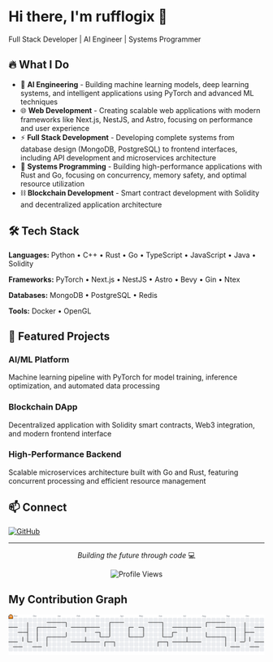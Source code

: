 # Hi there, I'm rufflogix 👋

Full Stack Developer | AI Engineer | Systems Programmer

## 🔥 What I Do

- 🤖 **AI Engineering** - Building machine learning models, deep learning systems, and intelligent applications using PyTorch and advanced ML techniques
- 🌐 **Web Development** - Creating scalable web applications with modern frameworks like Next.js, NestJS, and Astro, focusing on performance and user experience
- ⚡ **Full Stack Development** - Developing complete systems from database design (MongoDB, PostgreSQL) to frontend interfaces, including API development and microservices architecture
- 🦀 **Systems Programming** - Building high-performance applications with Rust and Go, focusing on concurrency, memory safety, and optimal resource utilization
- ⛓️ **Blockchain Development** - Smart contract development with Solidity and decentralized application architecture

## 🛠️ Tech Stack

**Languages:** Python • C++ • Rust • Go • TypeScript • JavaScript • Java • Solidity

**Frameworks:** PyTorch • Next.js • NestJS • Astro • Bevy • Gin • Ntex

**Databases:** MongoDB • PostgreSQL • Redis

**Tools:** Docker • OpenGL

## 🚀 Featured Projects

### AI/ML Platform
Machine learning pipeline with PyTorch for model training, inference optimization, and automated data processing

### Blockchain DApp
Decentralized application with Solidity smart contracts, Web3 integration, and modern frontend interface

### High-Performance Backend
Scalable microservices architecture built with Go and Rust, featuring concurrent processing and efficient resource management

## 📫 Connect

[![GitHub](https://img.shields.io/badge/GitHub-100000?style=for-the-badge&logo=github&logoColor=white)](https://github.com/rufflogix)

---

<div align="center">

*Building the future through code* 💻

![Profile Views](https://komarev.com/ghpvc/?username=rufflogix&color=brightgreen&style=flat-square)

</div>


## My Contribution Graph

<picture>
    <source media="(prefers-color-scheme: dark)" srcset="https://raw.githubusercontent.com/rufflogix/rufflogix/output/pacman-contribution-graph-dark.svg">
    <source media="(prefers-color-scheme: light)" srcset="https://raw.githubusercontent.com/rufflogix/rufflogix/output/pacman-contribution-graph.svg">
    <img alt="pacman contribution graph" src="https://raw.githubusercontent.com/rufflogix/rufflogix/output/pacman-contribution-graph.svg">
</picture>
